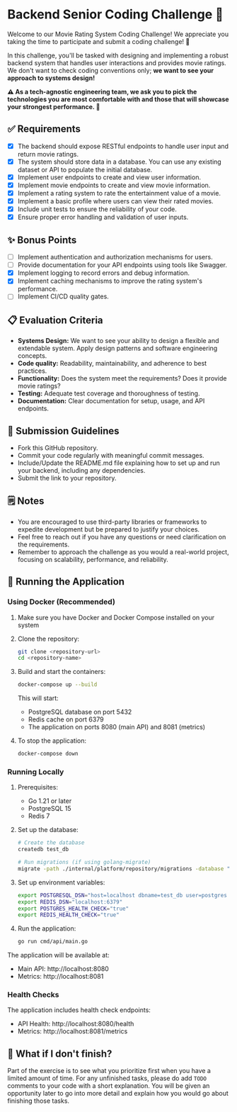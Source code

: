 # Backend Senior Coding Challenge 🍿

Welcome to our Movie Rating System Coding Challenge! We appreciate you taking
the time to participate and submit a coding challenge! 🥳

In this challenge, you'll be tasked with designing and implementing a robust
backend system that handles user interactions and provides movie ratings. We
don't want to check coding conventions only; **we want to see your approach
to systems design!**

**⚠️ As a tech-agnostic engineering team, we ask you to pick the technologies
you are most comfortable with and those that will showcase your strongest
performance. 💪**

## ✅ Requirements

- [x] The backend should expose RESTful endpoints to handle user input and
  return movie ratings.
- [x] The system should store data in a database. You can use any existing
  dataset or API to populate the initial database.
- [x] Implement user endpoints to create and view user information.
- [x] Implement movie endpoints to create and view movie information.
- [x] Implement a rating system to rate the entertainment value of a movie.
- [x] Implement a basic profile where users can view their rated movies.
- [x] Include unit tests to ensure the reliability of your code.
- [x] Ensure proper error handling and validation of user inputs.

## ✨ Bonus Points

- [ ] Implement authentication and authorization mechanisms for users.
- [ ] Provide documentation for your API endpoints using tools like Swagger.
- [x] Implement logging to record errors and debug information.
- [x] Implement caching mechanisms to improve the rating system's performance.
- [ ] Implement CI/CD quality gates.

## 📋 Evaluation Criteria

- **Systems Design:** We want to see your ability to design a flexible and
  extendable system. Apply design patterns and software engineering concepts.
- **Code quality:** Readability, maintainability, and adherence to best
  practices.
- **Functionality:** Does the system meet the requirements? Does it provide
  movie
  ratings?
- **Testing:** Adequate test coverage and thoroughness of testing.
- **Documentation:** Clear documentation for setup, usage, and API endpoints.

## 📐 Submission Guidelines

- Fork this GitHub repository.
- Commit your code regularly with meaningful commit messages.
- Include/Update the README.md file explaining how to set up and run your
  backend, including any dependencies.
- Submit the link to your repository.

## 🗒️ Notes

- You are encouraged to use third-party libraries or frameworks to expedite
  development but be prepared to justify your choices.
- Feel free to reach out if you have any questions or need clarification on the
  requirements.
- Remember to approach the challenge as you would a real-world project, focusing
  on scalability, performance, and reliability.

## 🚀 Running the Application

### Using Docker (Recommended)

1. Make sure you have Docker and Docker Compose installed on your system
2. Clone the repository:
   ```bash
   git clone <repository-url>
   cd <repository-name>
   ```
3. Build and start the containers:
   ```bash
   docker-compose up --build
   ```
   This will start:
   - PostgreSQL database on port 5432
   - Redis cache on port 6379
   - The application on ports 8080 (main API) and 8081 (metrics)

4. To stop the application:
   ```bash
   docker-compose down
   ```

### Running Locally

1. Prerequisites:
   - Go 1.21 or later
   - PostgreSQL 15
   - Redis 7

2. Set up the database:
   ```bash
   # Create the database
   createdb test_db
   
   # Run migrations (if using golang-migrate)
   migrate -path ./internal/platform/repository/migrations -database "postgresql://postgres:postgres@localhost:5432/test_db?sslmode=disable" up
   ```

3. Set up environment variables:
   ```bash
   export POSTGRESQL_DSN="host=localhost dbname=test_db user=postgres password=postgres sslmode=disable"
   export REDIS_DSN="localhost:6379"
   export POSTGRES_HEALTH_CHECK="true"
   export REDIS_HEALTH_CHECK="true"
   ```

4. Run the application:
   ```bash
   go run cmd/api/main.go
   ```

The application will be available at:
- Main API: http://localhost:8080
- Metrics: http://localhost:8081

### Health Checks

The application includes health check endpoints:
- API Health: http://localhost:8080/health
- Metrics: http://localhost:8081/metrics

## 🤔 What if I don't finish?

Part of the exercise is to see what you prioritize first when you have a limited
amount of time. For any unfinished tasks, please do add `TODO` comments to
your code with a short explanation. You will be given an opportunity later to go
into more detail and explain how you would go about finishing those tasks.
